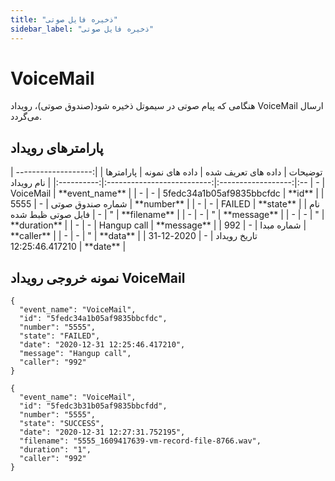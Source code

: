 ```yaml
---
title: "ذخیره فایل صوتی"
sidebar_label: "ذخیره فایل صوتی"
---
```

# VoiceMail

هنگامی که پیام صوتی در سیموتل ذخیره شود(صندوق صوتی)، رویداد  VoiceMail ارسال می‌گردد.


## پارامترهای رویداد
<div class="custom-table">
|        توضیحات        | داده های تعریف شده |       داده های نمونه       |  پارامترها |
|:---------------------:|:------------------:|:--------------------------:|:----------:|
|       نام رویداد      |          -         |          VoiceMail         | **event_name** |
|           -           |          -         |  5fedc34a1b05af9835bbcfdc  |     **id**     |
|    شماره صندوق صوتی   |          -         |            5555            |   **number**   |
|            -          |          -         |           FAILED           |    **state**   |
| نام فایل صوتی ظبط شده |          -         |              "             |  **filename**  |
|            -          |          -         |              "             |   **message**  |
|            -          |          -         |              "             |  **duration**  |
|            -          |          -         |         Hangup call        |   **message**  |
|       شماره مبدا      |          -         |             992            |   **caller**   |
|            -          |          -         |              "             |    **data**    |
|      تاریخ رویداد     |          -         | 2020-12-31 12:25:46.417210 |    **date**    |

</div>

## نمونه خروجی رویداد VoiceMail


```shell
{
  "event_name": "VoiceMail",
  "id": "5fedc34a1b05af9835bbcfdc",
  "number": "5555",
  "state": "FAILED",
  "date": "2020-12-31 12:25:46.417210",
  "message": "Hangup call",
  "caller": "992"
}
```

```shell
{
  "event_name": "VoiceMail",
  "id": "5fedc3b31b05af9835bbcfdd",
  "number": "5555",
  "state": "SUCCESS",
  "date": "2020-12-31 12:27:31.752195",
  "filename": "5555_1609417639-vm-record-file-8766.wav",
  "duration": "1",
  "caller": "992"
}
```